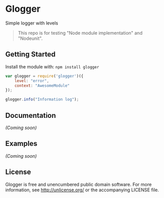 # Glogger

Simple logger with levels

> This repo is for testing "Node module implementation" and "Nodeunit".

## Getting Started
Install the module with: `npm install glogger`

```javascript
var glogger = require('glogger')({
    level: "error",
    context: "AwesomeModule"
});

glogger.info("Information log");
```

## Documentation
_(Coming soon)_

## Examples
_(Coming soon)_

## License

Glogger is free and unencumbered public domain software.
For more information, see <http://unlicense.org/> or the accompanying LICENSE file.


